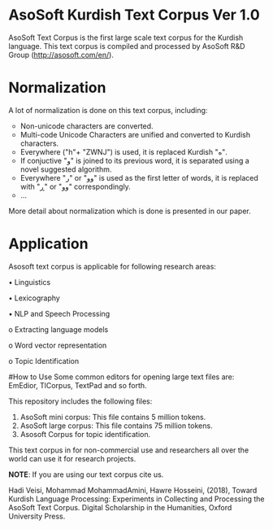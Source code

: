 # AsoSoft Kurdish Text Corpus Ver 1.0
AsoSoft Text Corpus is the first large scale text corpus for the Kurdish language. This text corpus is compiled and processed by AsoSoft R&D Group (http://asosoft.com/en/). 

# Normalization
A lot of normalization is done on this text corpus, including:
 <ul style="list-style-type:circle">
  <li>Non-unicode characters are converted.</li>
  <li>Multi-code Unicode Characters are unified and converted to Kurdish characters.</li>
  <li> Everywhere ("h"+ "ZWNJ") is used, it is replaced Kurdish "ە". </li>
  <li> If conjuctive "و"  is joined to its previous word, it is separated using a novel suggested algorithm.</li>
  <li> Everywhere "ر" or "وو" is used as the first letter of words, it is replaced with "ڕ" or "وو"  correspondingly.</li>
 <li>...</li>
</ul> 
More detail about normalization which is done is presented in our paper.

# Application
Asosoft text corpus is applicable for following research areas:

•	Linguistics

•	Lexicography

•	NLP and Speech Processing

  o	Extracting language models
  
  o	Word vector representation

  o Topic Identification

#How to Use
Some common editors for opening large text files are: EmEdior, TlCorpus, TextPad and so forth.


This repository includes the following files:
1. AsoSoft mini corpus: This file contains 5 million tokens.
2. AsoSoft large corpus: This file contains 75 million tokens.
3. Asosoft Corpus for topic identification.


This text corpus in for non-commercial use and researchers all over the world can use it for research projects.

<b>NOTE</b>: If you are using our text corpus cite us.

Hadi Veisi, Mohammad MohammadAmini, Hawre Hosseini, (2018), Toward Kurdish Language Processing: Experiments in Collecting and Processing the AsoSoft Text Corpus. Digital Scholarship in the Humanities, Oxford University Press.
